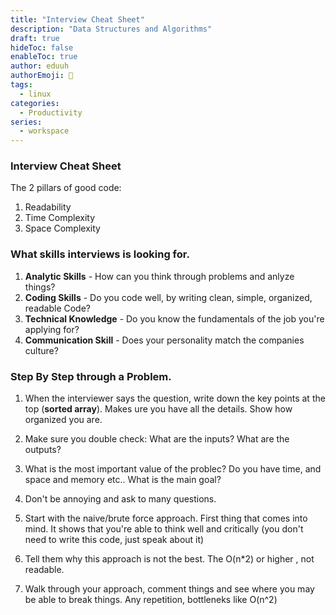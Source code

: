 ```yaml
---
title: "Interview Cheat Sheet"
description: "Data Structures and Algorithms"
draft: true
hideToc: false
enableToc: true
author: eduuh
authorEmoji: 🤖
tags:
  - linux
categories:
  - Productivity
series:
  - workspace
---
```


### Interview Cheat Sheet

The 2 pillars of good code:

1. Readability
2. Time Complexity
3. Space Complexity

### What skills interviews is looking for.

1. **Analytic Skills** - How can you think through problems and
   anlyze things?
2. **Coding Skills** - Do you code well, by writing clean,
   simple, organized, readable Code?
3. **Technical Knowledge** - Do you know the fundamentals of the
   job you're applying for?
4. **Communication Skill** - Does your personality match the
   companies culture?

### Step By Step through a Problem.

1. When the interviewer says the question, write down the key
   points at the top (**sorted array**). Makes ure you have all
   the details. Show how organized you are.

2. Make sure you double check: What are the inputs? What are the
   outputs?
3. What is the most important value of the problec? Do you have
   time, and space and memory etc.. What is the main goal?
4. Don't be annoying and ask to many questions.
5. Start with the naive/brute force approach. First thing that
   comes into mind. It shows that you're able to think well and
   critically (you don't need to write this code, just speak
   about it)
6. Tell them why this approach is not the best. The O(n\*2) or
   higher , not readable.
7. Walk through your approach, comment things and see where you
   may be able to break things. Any repetition, bottleneks like
   O(n^2)
